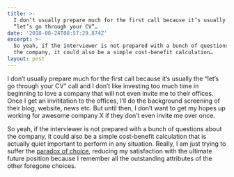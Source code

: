 ```yaml
---
title: >-
  I don’t usually prepare much for the first call because it’s usually the
  “let’s go through your CV”…
date: '2018-08-24T08:57:29.874Z'
excerpt: >-
  So yeah, if the interviewer is not prepared with a bunch of questions about
  the company, it could also be a simple cost-benefit calculation…
layout: post
---
```

I don’t usually prepare much for the first call because it’s usually the “let’s go through your CV” call and I don’t like investing too much time in beginning to love a company that will not even invite me to their offices. Once I get an invititation to the offices, I’ll do the background screening of their blog, website, news etc. But until then, I don’t want to get my hopes up working for awesome company X if they don’t even invite me over once.

So yeah, if the interviewer is not prepared with a bunch of questions about the company, it could also be a simple cost-benefit calculation that is actually quiet important to perform in any situation. Really, I am just trying to suffer the [paradox of choice,](https://en.wikipedia.org/wiki/The_Paradox_of_Choice) reducing my satisfaction with the ultimate future position because I remember all the outstanding attributes of the other foregone choices.
